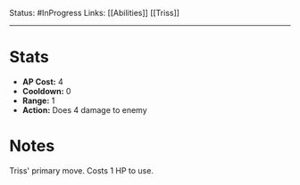 Status: #InProgress 
Links: [[Abilities]] [[Triss]]
___
# Stats
- **AP Cost:** 4
- **Cooldown:** 0
- **Range:** 1
- **Action:** Does 4 damage to enemy

# Notes

Triss' primary move. Costs 1 HP to use.